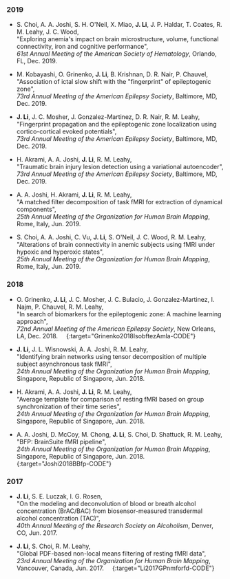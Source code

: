 ### 2019

* S. Choi, A. A. Joshi, S. H. O'Neil, X. Miao, **J. Li**, J. P. Haldar, T. Coates, R. M. Leahy, J. C. Wood,  
"Exploring anemia's impact on brain microstructure, volume, functional connectivity, iron and cognitive performance",  
*61st Annual Meeting of the American Society of Hematology*, Orlando, FL, Dec. 2019.  &nbsp; [<i class="fa fa-quote-right"></i>](/files/bib/Choi2019Eaiobmvfciacp.bib)

* M. Kobayashi, O. Grinenko, **J. Li**, B. Krishnan, D. R. Nair, P. Chauvel,  
"Association of ictal slow shift with the "fingerprint" of epileptogenic zone",  
*73rd Annual Meeting of the American Epilepsy Society*, Baltimore, MD, Dec. 2019.  &nbsp; [<i class="fa fa-quote-right"></i>](/files/bib/Kobayashi2019Aoisswtfoez.bib)

* **J. Li**, J. C. Mosher, J. Gonzalez-Martinez, D. R. Nair, R. M. Leahy,  
"Fingerprint propagation and the epileptogenic zone localization using cortico-cortical evoked potentials",  
*73rd Annual Meeting of the American Epilepsy Society*, Baltimore, MD, Dec. 2019.  &nbsp; [<i class="fa fa-quote-right"></i>](/files/bib/Li2019Fpatezlucep.bib)

* H. Akrami, A. A. Joshi, **J. Li**, R. M. Leahy,  
"Traumatic brain injury lesion detection using a variational autoencoder",  
*73rd Annual Meeting of the American Epilepsy Society*, Baltimore, MD, Dec. 2019.  &nbsp; [<i class="fa fa-quote-right"></i>](/files/bib/Akrami2019Tbilduava.bib)

* A. A. Joshi, H. Akrami, **J. Li**, R. M. Leahy,  
"A matched filter decomposition of task fMRI for extraction of dynamical components",  
*25th Annual Meeting of the Organization for Human Brain Mapping*, Rome, Italy, Jun. 2019.  &nbsp; [<i class="fa fa-quote-right"></i>](/files/bib/Joshi2019Amfdotffeodc.bib)

* S. Choi, A. A. Joshi, C. Vu, **J. Li**, S. O'Neil, J. C. Wood, R. M. Leahy,  
"Alterations of brain connectivity in anemic subjects using fMRI under hypoxic and hyperoxic states",  
*25th Annual Meeting of the Organization for Human Brain Mapping*, Rome, Italy, Jun. 2019.  &nbsp; [<i class="fa fa-quote-right"></i>](/files/bib/Choi2019Aobciasufuhahs.bib)

### 2018

* O. Grinenko, **J. Li**, J. C. Mosher, J. C. Bulacio, J. Gonzalez-Martinez, I. Najm, P. Chauvel, R. M. Leahy,  
"In search of biomarkers for the epileptogenic zone: A machine learning approach",  
*72nd Annual Meeting of the American Epilepsy Society*, New Orleans, LA, Dec. 2018.  &nbsp; [<i class="fa fa-quote-right"></i>](/files/bib/Grinenko2018IsobftezAmla.bib) &nbsp; [<i class="fa fa-code"></i>](/software/EZ_Fingerprint/ezf_main){:target="Grinenko2018IsobftezAmla-CODE"}

* **J. Li**, J. L. Wisnowski, A. A. Joshi, R. M. Leahy,  
"Identifying brain networks using tensor decomposition of multiple subject asynchronous task fMRI",  
*24th Annual Meeting of the Organization for Human Brain Mapping*, Singapore, Republic of Singapore, Jun. 2018.  &nbsp; [<i class="fa fa-quote-right"></i>](/files/bib/Li2018Ibnutdomsatf.bib)

* H. Akrami, A. A. Joshi, **J. Li**, R. M. Leahy,  
"Average template for comparison of resting fMRI based on group synchronization of their time series",  
*24th Annual Meeting of the Organization for Human Brain Mapping*, Singapore, Republic of Singapore, Jun. 2018.  &nbsp; [<i class="fa fa-quote-right"></i>](/files/bib/Akrami2018Atfcorfbogsotts.bib)

* A. A. Joshi, D. McCoy, M. Chong, **J. Li**, S. Choi, D. Shattuck, R. M. Leahy,  
"BFP: BrainSuite fMRI pipeline",  
*24th Annual Meeting of the Organization for Human Brain Mapping*, Singapore, Republic of Singapore, Jun. 2018.  &nbsp; [<i class="fa fa-quote-right"></i>](/files/bib/Joshi2018BBfp.bib) &nbsp; [<i class="fa fa-code"></i>](http://brainsuite.org/){:target="Joshi2018BBfp-CODE"}

### 2017

* **J. Li**, S. E. Luczak, I. G. Rosen,  
"On the modeling and deconvolution of blood or breath alcohol concentration (BrAC/BAC) from biosensor-measured transdermal alcohol concentration (TAC)",  
*40th Annual Meeting of the Research Society on Alcoholism*, Denver, CO, Jun. 2017.  &nbsp; [<i class="fa fa-quote-right"></i>](/files/bib/Li2017OtmadobobacBfbtacT.bib)

* **J. Li**, S. Choi, R. M. Leahy,  
"Global PDF-based non-local means filtering of resting fMRI data",  
*23rd Annual Meeting of the Organization for Human Brain Mapping*, Vancouver, Canada, Jun. 2017.  &nbsp; [<i class="fa fa-quote-right"></i>](/files/bib/Li2017GPnmforfd.bib) &nbsp; [<i class="fa fa-code"></i>](/software/GPDF/gpdf_main){:target="Li2017GPnmforfd-CODE"}

